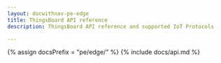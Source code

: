 ```yaml
---
layout: docwithnav-pe-edge
title: ThingsBoard API reference
description: ThingsBoard API reference and supported IoT Protocols

---
```

{% assign docsPrefix = "pe/edge/" %}
{% include docs/api.md %}
